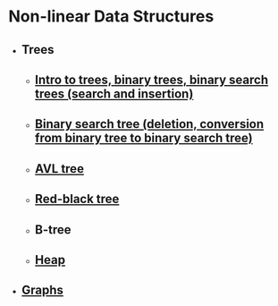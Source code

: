 # Non-linear Data Structures
* ## Trees
    *  ## [Intro to trees, binary trees, binary search trees (search and insertion)](topics/intro_to_trees/README.md)
    *  ## [Binary search tree (deletion, conversion from binary tree to binary search tree)](topics/binary_search_tree/README.md)
    *  ## [AVL tree](topics/avl_tree/README.md)
    *  ## [Red-black tree](topics/red_black_tree/README.md)
    *  ## B-tree
    *  ## [Heap](topics/heap/README.md)
*  ## [Graphs](topics/graph/README.md) 